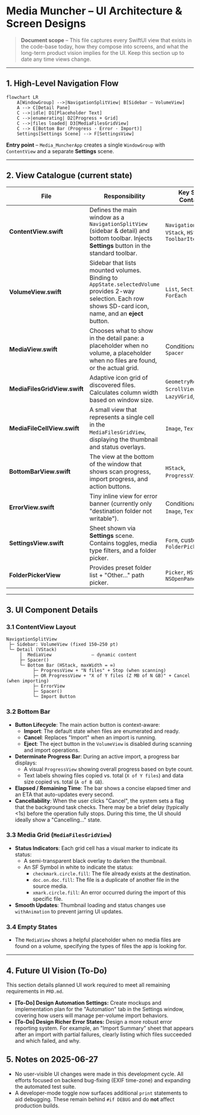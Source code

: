 # Media Muncher – UI Architecture & Screen Designs

> **Document scope** – This file captures every SwiftUI view that exists in the code-base today, how they compose into screens, and what the long-term product vision implies for the UI. Keep this section up to date any time views change.

---
## 1. High-Level Navigation Flow

```mermaid
flowchart LR
    A[WindowGroup] -->|NavigationSplitView| B[Sidebar – VolumeView]
    A --> C[Detail Pane]
    C -->|idle| D1[Placeholder Text]
    C -->|enumerating| D2[Progress + Grid]
    C -->|files loaded| D3[MediaFilesGridView]
    C --> E[Bottom Bar (Progress · Error · Import)]
    Settings[Settings Scene] --> F[SettingsView]
```

**Entry point** – `Media_MuncherApp` creates a single `WindowGroup` with `ContentView` and a separate **Settings** scene.

---
## 2. View Catalogue (current state)

| File | Responsibility | Key SwiftUI Containers |
|------|----------------|------------------------|
| **ContentView.swift** | Defines the main window as a `NavigationSplitView` (sidebar & detail) and bottom toolbar. Injects **Settings** button in the standard toolbar. | `NavigationSplitView`, `VStack`, `HStack`, `ToolbarItem` |
| **VolumeView.swift** | Sidebar that lists mounted volumes. Binding to `AppState.selectedVolume` provides 2-way selection. Each row shows SD-card icon, name, and an **eject** button. | `List`, `Section`, `ForEach` |
| **MediaView.swift** | Chooses what to show in the detail pane: a placeholder when no volume, a placeholder when no files are found, or the actual grid. | Conditional `if`/`else`, `Spacer` |
| **MediaFilesGridView.swift** | Adaptive icon grid of discovered files. Calculates column width based on window size. | `GeometryReader`, `ScrollView`, `LazyVGrid`, `VStack` |
| **MediaFileCellView.swift** | A small view that represents a single cell in the `MediaFilesGridView`, displaying the thumbnail and status overlays. | `Image`, `Text`, `Spacer` |
| **BottomBarView.swift** | The view at the bottom of the window that shows scan progress, import progress, and action buttons. | `HStack`, `ProgressView`, `Button` |
| **ErrorView.swift** | Tiny inline view for error banner (currently only "destination folder not writable"). | Conditional `if`, `Image`, `Text` |
| **SettingsView.swift** | Sheet shown via **Settings** scene. Contains toggles, media type filters, and a folder picker. | `Form`, custom `FolderPickerView` |
| **FolderPickerView** | Provides preset folder list + "Other…" path picker. | `Picker`, `HStack`, uses `NSOpenPanel` |

---
## 3. UI Component Details

### 3.1 ContentView Layout
```
NavigationSplitView
 ├─ Sidebar: VolumeView (fixed 150–250 pt)
 └─ Detail (VStack)
     │  MediaView               – dynamic content
     ├─ Spacer()
     └─ Bottom Bar (HStack, maxWidth = ∞)
          ├─ ProgressView + "N files" + Stop (when scanning)
          ├─ OR ProgressView + "X of Y files (Z MB of N GB)" + Cancel (when importing)
          ├─ ErrorView
          ├─ Spacer()
          └─ Import Button
```

### 3.2 Bottom Bar
*   **Button Lifecycle**: The main action button is context-aware:
    *   **Import**: The default state when files are enumerated and ready.
    *   **Cancel**: Replaces "Import" when an import is running.
    *   **Eject**: The eject button in the `VolumeView` is disabled during scanning and import operations.
*   **Determinate Progress Bar**: During an active import, a progress bar displays:
    *   A visual `ProgressView` showing overall progress based on byte count.
    *   Text labels showing files copied vs. total (`X of Y files`) and data size copied vs. total (`A of B GB`).
*   **Elapsed / Remaining Time**: The bar shows a concise elapsed timer and an ETA that auto-updates every second.
*   **Cancellability**: When the user clicks "Cancel", the system sets a flag that the background task checks. There may be a brief delay (typically <1s) before the operation fully stops. During this time, the UI should ideally show a "Cancelling..." state.

### 3.3 Media Grid (`MediaFilesGridView`)
*   **Status Indicators**: Each grid cell has a visual marker to indicate its status:
    *   A semi-transparent black overlay to darken the thumbnail.
    *   An SF Symbol in white to indicate the status:
        *   `checkmark.circle.fill`: The file already exists at the destination.
        *   `doc.on.doc.fill`: The file is a duplicate of another file in the source media.
        *   `xmark.circle.fill`: An error occurred during the import of this specific file.
*   **Smooth Updates**: Thumbnail loading and status changes use `withAnimation` to prevent jarring UI updates.

### 3.4 Empty States
*   The `MediaView` shows a helpful placeholder when no media files are found on a volume, specifying the types of files the app is looking for.

---
## 4. Future UI Vision (To-Do)

This section details planned UI work required to meet all remaining requirements in `PRD.md`.

*   **[To-Do] Design Automation Settings:** Create mockups and implementation plan for the "Automation" tab in the Settings window, covering how users will manage per-volume import behaviors.
*   **[To-Do] Design Richer Error States:** Design a more robust error reporting system. For example, an "Import Summary" sheet that appears after an import with partial failures, clearly listing which files succeeded and which failed, and why.

## 5. Notes on 2025-06-27
* No user-visible UI changes were made in this development cycle. All efforts focused on backend bug-fixing (EXIF time-zone) and expanding the automated test suite.
* A developer-mode toggle now surfaces additional `print` statements to aid debugging. These remain behind `#if DEBUG` and do **not** affect production builds.
